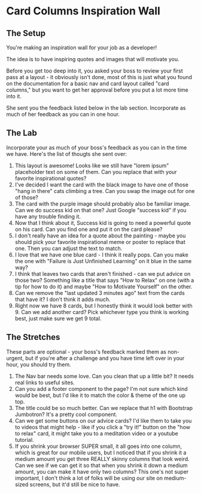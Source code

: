 # Card Columns Inspiration Wall

## The Setup

You're making an inspiration wall for your job as a developer!

The idea is to have inspiring quotes and images that will motivate you.

Before you get too deep into it, you asked your boss to review your first pass at a layout - it obviously isn't done, most of this is just what you found on the documentation for a basic nav and card layout called "card columns," but you want to get her approval before you put a lot more time into it.

She sent you the feedback listed below in the lab section. Incorporate as much of her feedback as you can in one hour.

## The Lab

Incorporate your as much of your boss's feedback as you can in the time we have. Here's the list of thougts she sent over:

1. This layout is awesome! Looks like we still have "lorem ipsum" placeholder text on some of them. Can you replace that with your favorite inspirational quotes?
2. I've decided I want the card with the black image to have one of those "hang in there" cats climbing a tree. Can you swap the image out for one of those?
3. The card with the purple image should probably also be familiar image. Can we do success kid on that one? Just Google "success kid" if you have any trouble finding it.
4. Now that I think about it, Success kid is going to need a powerful quote on his card. Can you find one and put it on the card please?
5. I don't really have an idea for a quote about the painting - maybe you should pick your favorite inspirational meme or poster to replace that one. Then you can adjust the text to match.
6. I love that we have one blue card - I think it really pops. Can you make the one with "Failure is Just Unfinished Learning" on it blue in the same way?
7. I think that leaves two cards that aren't finished - can we put advice on those two? Something like a title that says "How to Relax" on one (with a tip for how to do it) and maybe "How to Motivate Yourself" on the other.
8. Can we remove the "last updated 3 minutes ago" text from the cards that have it? I don't think it adds much.
9. Right now we have 8 cards, but I honestly think it would look better with 9. Can we add another card? Pick whichever type you think is working best, just make sure we get 9 total.


## The Stretches

These parts are optional - your boss's feedback marked them as non-urgent, but if you're after a challenge and you have time left over in your hour, you should try them.

1. The Nav bar needs some love. Can you clean that up a little bit? It needs real links to useful sites.
2. Can you add a footer component to the page? I'm not sure which kind would be best, but I'd like it to match the color & theme of the one up top.
3. The title could be so much better. Can we replace that h1 with Bootstrap Jumbotron? It's a pretty cool component.
4. Can we get some buttons on our advice cards? I'd like them to take you to videos that might help - like if you click a "try it!" button on the "how to relax" card, it might take you to a meditation video or a youtube tutorial.
5. If you shrink your browser SUPER small, it all goes into one column, which is great for our mobile users, but I noticed that if you shrink it a medium amount you get three REALLY skinny columns that look weird. Can we see if we can get it so that when you shrink it down a medium amount, you can make it have only two columns? This one's not super important, I don't think a lot of folks will be using our site on medium-sized screens, but it'd still be nice to have. 
